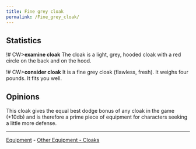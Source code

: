 ```yaml
---
title: Fine grey cloak
permalink: /Fine_grey_cloak/
---
```


## Statistics

!# CW\>**examine cloak**
The cloak is a light, grey, hooded cloak with a red circle on the back
and on
the hood.

!# CW\>**consider cloak**
It is a fine grey cloak (flawless, fresh).
It weighs four pounds.
It fits you well.

## Opinions

This cloak gives the equal best dodge bonus of any cloak in the game
(+10db) and is therefore a prime piece of equipment for characters
seeking a little more defense.

------------------------------------------------------------------------

[Equipment](Equipment "wikilink") - [Other Equipment -
Cloaks](Cloak "wikilink")